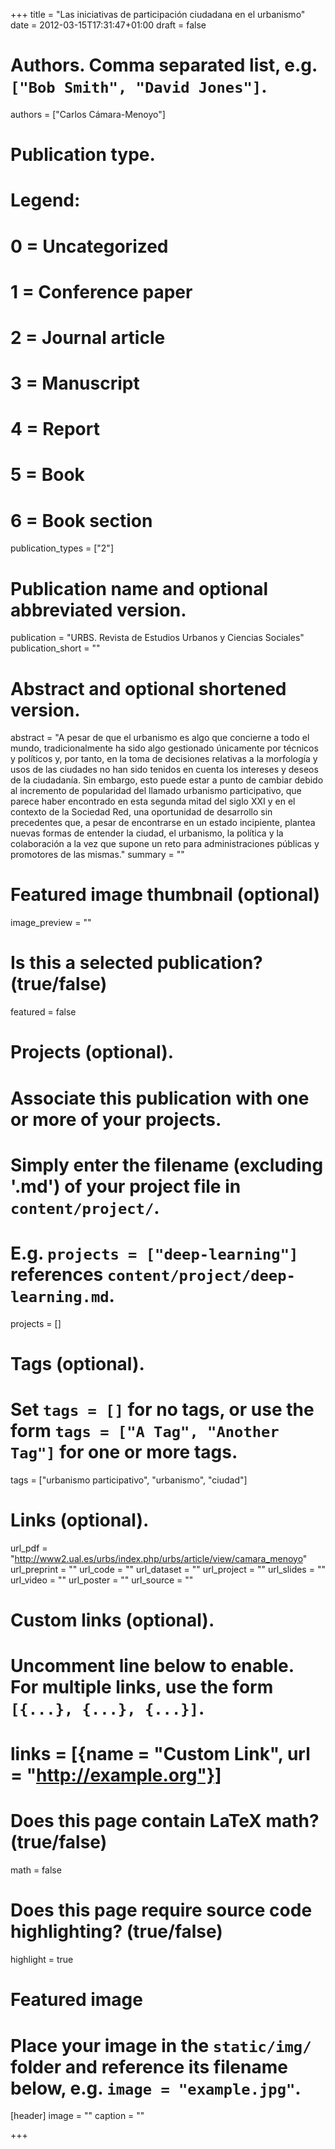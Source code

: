 +++
title = "Las iniciativas de participación ciudadana en el urbanismo"
date = 2012-03-15T17:31:47+01:00
draft = false

# Authors. Comma separated list, e.g. `["Bob Smith", "David Jones"]`.
authors = ["Carlos Cámara-Menoyo"]

# Publication type.
# Legend:
# 0 = Uncategorized
# 1 = Conference paper
# 2 = Journal article
# 3 = Manuscript
# 4 = Report
# 5 = Book
# 6 = Book section
publication_types = ["2"]

# Publication name and optional abbreviated version.
publication = "URBS. Revista de Estudios Urbanos y Ciencias Sociales"
publication_short = ""

# Abstract and optional shortened version.
abstract = "A pesar de que el urbanismo es algo que concierne a todo el mundo, tradicionalmente ha sido algo gestionado únicamente por técnicos y políticos y, por tanto, en la toma de decisiones relativas a la morfología y usos de las ciudades no han sido tenidos en cuenta los intereses y deseos de la ciudadanía. Sin embargo, esto puede estar a punto de cambiar debido al incremento de popularidad del llamado urbanismo participativo, que parece haber encontrado en esta segunda mitad del siglo XXI y en el contexto de la Sociedad Red, una oportunidad de desarrollo sin precedentes que, a pesar de encontrarse en un estado incipiente, plantea nuevas formas de entender la ciudad, el urbanismo, la política y la colaboración a la vez que supone un reto para administraciones públicas y promotores de las mismas."
summary = ""

# Featured image thumbnail (optional)
image_preview = ""

# Is this a selected publication? (true/false)
featured = false

# Projects (optional).
#   Associate this publication with one or more of your projects.
#   Simply enter the filename (excluding '.md') of your project file in `content/project/`.
#   E.g. `projects = ["deep-learning"]` references `content/project/deep-learning.md`.
projects = []

# Tags (optional).
#   Set `tags = []` for no tags, or use the form `tags = ["A Tag", "Another Tag"]` for one or more tags.
tags = ["urbanismo participativo", "urbanismo", "ciudad"]

# Links (optional).
url_pdf = "http://www2.ual.es/urbs/index.php/urbs/article/view/camara_menoyo"
url_preprint = ""
url_code = ""
url_dataset = ""
url_project = ""
url_slides = ""
url_video = ""
url_poster = ""
url_source = ""

# Custom links (optional).
#   Uncomment line below to enable. For multiple links, use the form `[{...}, {...}, {...}]`.
# links = [{name = "Custom Link", url = "http://example.org"}]

# Does this page contain LaTeX math? (true/false)
math = false

# Does this page require source code highlighting? (true/false)
highlight = true

# Featured image
# Place your image in the `static/img/` folder and reference its filename below, e.g. `image = "example.jpg"`.
[header]
image = ""
caption = ""

+++
